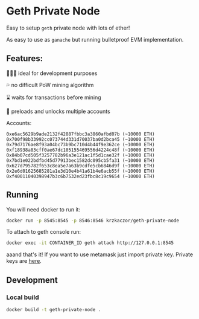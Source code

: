 # Geth Private Node

Easy to setup `geth` private node with lots of ether!

As easy to use as `ganache` but running bulletproof EVM implementation.

## Features:

👨🏼‍💻 ideal for development purposes

💦 no difficult PoW mining algorithm

⌛ waits for transactions before mining

💸 preloads and unlocks multiple accounts

Accounts:

```
0xe6ac5629b9ade2132f42887fbbc3a3860afbd07b (~10000 ETH)
0x700f98b33992cc073744d331d70037ba0d2bca45 (~10000 ETH)
0x79d7176ae8f93a04bc73b9bc710d4b44f9e362ce (~10000 ETH)
0xf18938a83cff0ae67dc105155469556d4224c48f (~10000 ETH)
0x84b07cd505f3257782b96a3e121ac1f5d1cae32f (~10000 ETH)
0x7bd1e022bdfbd45d77913bec1582dc095cb5fa31 (~10000 ETH)
0x627d795782f653c8ea5e7a63b9cdfe5cb6846d9f (~10000 ETH)
0x2e6d01625685281a1e3d10e4b41a61b4e6acb55f (~10000 ETH)
0xf40011040398947b3c6b7532ed23fbc8c19c9654 (~10000 ETH)
```

## Running

You will need docker to run it:

```bash
docker run -p 8545:8545 -p 8546:8546 krzkaczor/geth-private-node
```

To attach to geth console run:

```bash
docker exec -it CONTAINER_ID geth attach http://127.0.0.1:8545
```

aaand that's it! If you want to use metamask just import private key. Private keys are [here](https://github.com/krzkaczor/geth-private-node/blob/master/scripts/dev-mode.js#L11).

## Development

### Local build

```bash
docker build -t geth-private-node .
```
